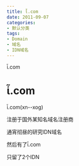 ```yaml
---
title: ἷ.com
date: 2011-09-07
categories:
- 默认分类
tags:
- Domain
- 域名
- IDN域名
---
```


ἷ.com

# ἷ.com

ἷ.com(xn--xog)

注册于国外某知名域名注册商

通宵彻昼的研究IDN域名

然后有了ἷ.com

只留了2个IDN
